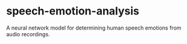 # speech-emotion-analysis
A neural network model for determining human speech emotions from audio recordings.
